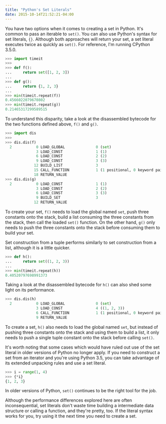 ```yaml
---
title: "Python's Set Literals"
date: 2015-10-14T21:52:21-04:00
---
```


You have two options when it comes to creating a set in Python. It's common to pass an iterable to `set()`. You can also use Python's syntax for set literals, `{}`. Although both approaches will return your set, a set literal executes twice as quickly as `set()`. For reference, I'm running CPython 3.5.0.

```python
>>> import timeit
>>>
>>> def f():
...     return set([1, 2, 3])
... 
>>> def g():
...     return {1, 2, 3}
... 
>>> min(timeit.repeat(f))
0.4566022079670802
>>> min(timeit.repeat(g))
0.21465317299589515
```

To understand this disparity, take a look at the disassembled bytecode for the two functions defined above, `f()` and `g()`.

```python
>>> import dis
>>>
>>> dis.dis(f)
  2           0 LOAD_GLOBAL              0 (set)
              3 LOAD_CONST               1 (1)
              6 LOAD_CONST               2 (2)
              9 LOAD_CONST               3 (3)
             12 BUILD_LIST               3
             15 CALL_FUNCTION            1 (1 positional, 0 keyword pair)
             18 RETURN_VALUE
>>> dis.dis(g)
  2           0 LOAD_CONST               1 (1)
              3 LOAD_CONST               2 (2)
              6 LOAD_CONST               3 (3)
              9 BUILD_SET                3
             12 RETURN_VALUE
```

To create your set, `f()` needs to load the global named `set`, push three constants onto the stack, build a list consuming the three constants from the stack, then call the loaded `set()` function. On the other hand, `g()` only needs to push the three constants onto the stack before consuming them to build your set.

Set construction from a tuple performs similarly to set construction from a list, although it is a little quicker.

```python
>>> def h():
...     return set((1, 2, 3))
...
>>> min(timeit.repeat(h))
0.40520797698991373
```

Taking a look at the disassembled bytecode for `h()` can also shed some light on its performance.

```python
>>> dis.dis(h)
  2           0 LOAD_GLOBAL              0 (set)
              3 LOAD_CONST               4 ((1, 2, 3))
              6 CALL_FUNCTION            1 (1 positional, 0 keyword pair)
              9 RETURN_VALUE
```

To create a set, `h()` also needs to load the global named `set`, but instead of pushing three constants onto the stack and using them to build a list, it only needs to push a single tuple constant onto the stack before calling `set()`.

It's worth noting that some cases which would have ruled out use of the set literal in older versions of Python no longer apply. If you need to construct a set from an iterator and you're using Python 3.5, you can take advantage of its extended unpacking rules and use a set literal.

```python
>>> i = range(1, 4)
>>> {*i}
{1, 2, 3}
```

In older versions of Python, `set()` continues to be the right tool for the job.

Although the performance differences explored here are often inconsequential, set literals don't waste time building a intermediate data structure or calling a function, and they're pretty, too. If the literal syntax works for you, try using it the next time you need to create a set.
